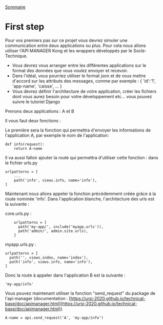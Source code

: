 [Sommaire](https://ursi-2020.github.io/Documentation/)

# First step

Pour vos premiers pas sur ce projet vous devrez simuler une communication entre deux applications ou plus.
Pour cela nous allons utiliser l'API MANAGER Kong et les wrappers développés par le Socle-Technique.
* Vous devrez vous arranger entre les différentes applications sur le format des données que vous voulez envoyer et recevoir.
* Dans l'idéal, vous pourriez utiliser le format json et de vous mettre d'accord sur les attributs des messages, comme par exemple : { 'id':'1', 'app-name', 'caisse', ... }
* Vous devrez définir l'architecture de votre application, créer les fichiers dont vous aurez besoin pour votre développement etc... vous pouvez suivre le tutoriel Django 

Prenons deux applications : A et B

Il vous faut deux fonctions :

Le première sera la fonction qui permettra d'envoyer les informations de l'application A, par exemple le nom de l'application:
	
	def info(request):
		return A-name

Il va aussi falloir ajouter la route qui permettra d'utiliser cette fonction :
dans le fichier urls.py

	urlpatterns = [
		...
		path('info', views.info, name='info'),
	]

Maintenant nous allons appeler la fonction précédemment créée grâce à la route nommée 'info'.
Dans l'application blanche, l'architecture des urls est la suivante :

core.urls.py :

		urlpatterns = [  
		  path('my-app/', include('myapp.urls')),  
		  path('admin/', admin.site.urls),  
		]

myapp.urls.py :
  
	urlpatterns = [  
	  path('', views.index, name='index'),  
	  path('info', views.info, name='info'),  
	]

Donc la route à appeler dans l'application B est la suivante :

	'my-app/info'

Vous pouvez maintenant utiliser la fonction "send_request" du package de l'api manager (documentation : [https://ursi-2020.github.io/technical-base/doc/apimanager.html](https://ursi-2020.github.io/technical-base/doc/apimanager.html))


	A-name = api.send_request('A', 'my-app/info')
